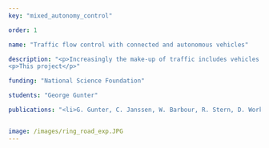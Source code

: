 ```yaml
---
key: "mixed_autonomy_control"

order: 1

name: "Traffic flow control with connected and autonomous vehicles"

description: "<p>Increasingly the make-up of traffic includes vehicles with partially autonomous features, usch as Adaptive Cruise Control (ACC). While it has been shown that careful control of autonomous vehicles in mixed traffic can smooth traffic instabilities caused by human drivers, it has also been shown that currently available ACCs can fall victim to the same instabilities.</p>
<p>This project</p>"

funding: "National Science Foundation"

students: "George Gunter"

publications: "<li>G. Gunter, C. Janssen, W. Barbour, R. Stern, D. Work. “Model based string stability of adaptive cruise control systems using field data.” <em>Submitted to IEEE Transactions on Intelligent Vehicles</em>, 2019 (under review). <strong>Download:</strong><a href='https://arxiv.org/pdf/1902.04983.pdf'>manuscript</a>.</li>"


image: /images/ring_road_exp.JPG
---
```

